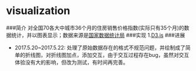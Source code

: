 # visualization
###简介
对全国70各大中城市36个月的住房销售价格指数(实际只有35个月)的数据统计，并以图表显示；数据来源是[国家数据统计局](http://data.stats.gov.cn/easyquery.htm?cn=E0104) 
###实现
1.[D3.js](https://d3js.org/)
###进展
* 2017.5.20~2017.5.22:
	处理了原始数据存在的格式不规范问题，并绘制成了简单的折线图，对折线图加点，添加交互，由于交互过程存在bug，虽然对交互体验没有大的影响，但改为测试，有时间再完善。